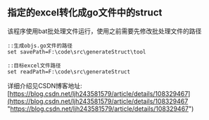 ## 指定的excel转化成go文件中的struct ##
该程序使用bat批处理文件运行，使用之前需要先修改批处理文件的路径

	::生成objs.go文件的路径
    set savePath=F:\code\src\generateStruct\tool
	
	::目标excel文件路径
    set readPath=F:\code\src\generateStruct

详细介绍见CSDN博客地址:[https://blog.csdn.net/ljh243581579/article/details/108329467](https://blog.csdn.net/ljh243581579/article/details/108329467 "https://blog.csdn.net/ljh243581579/article/details/108329467")